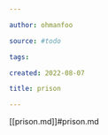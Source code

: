 ```yaml
---

author: ohmanfoo

source: #todo

tags: 

created: 2022-08-07

title: prison

---
```

[[prison.md]]#prison.md